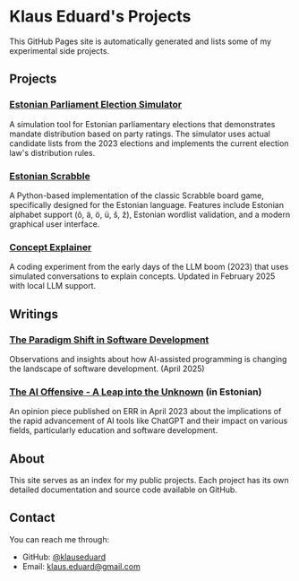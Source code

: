# Klaus Eduard's Projects

This GitHub Pages site is automatically generated and lists some of my experimental side projects.

## Projects

### [Estonian Parliament Election Simulator](https://klauseduard.github.io/eesti-valimissimulaator/)
A simulation tool for Estonian parliamentary elections that demonstrates mandate distribution based on party ratings. The simulator uses actual candidate lists from the 2023 elections and implements the current election law's distribution rules.

### [Estonian Scrabble](https://klauseduard.github.io/estonian-scrabble/)
A Python-based implementation of the classic Scrabble board game, specifically designed for the Estonian language. Features include Estonian alphabet support (õ, ä, ö, ü, š, ž), Estonian wordlist validation, and a modern graphical user interface.

### [Concept Explainer](https://klauseduard.github.io/concept-explainer/)
A coding experiment from the early days of the LLM boom (2023) that uses simulated conversations to explain concepts.
Updated in February 2025 with local LLM support.

## Writings

### [The Paradigm Shift in Software Development](https://klauseduard.github.io/ai-coding-insights/paradigm-shift.html)
Observations and insights about how AI-assisted programming is changing the landscape of software development. (April 2025)

### [The AI Offensive - A Leap into the Unknown](https://www.err.ee/1608960895/klaus-eduard-runnel-tehisaru-pealetung-hupe-tundmatusse) (in Estonian)
An opinion piece published on ERR in April 2023 about the implications of the rapid advancement of AI tools like ChatGPT and their impact on various fields, particularly education and software development.

## About

This site serves as an index for my public projects. Each project has its own detailed documentation and source code available on GitHub.

## Contact

You can reach me through:
- GitHub: [@klauseduard](https://github.com/klauseduard)
- Email: [klaus.eduard@gmail.com](mailto:klaus.eduard@gmail.com) 